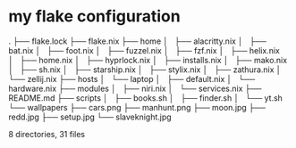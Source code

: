 # my flake configuration

.
├── flake.lock
├── flake.nix
├── home
│   ├── alacritty.nix
│   ├── bat.nix
│   ├── foot.nix
│   ├── fuzzel.nix
│   ├── fzf.nix
│   ├── helix.nix
│   ├── home.nix
│   ├── hyprlock.nix
│   ├── installs.nix
│   ├── mako.nix
│   ├── sh.nix
│   ├── starship.nix
│   ├── stylix.nix
│   ├── zathura.nix
│   └── zellij.nix
├── hosts
│   └── laptop
│       ├── default.nix
│       └── hardware.nix
├── modules
│   ├── niri.nix
│   └── services.nix
├── README.md
├── scripts
│   ├── books.sh
│   ├── finder.sh
│   └── yt.sh
└── wallpapers
    ├── cars.png
    ├── manhunt.png
    ├── moon.jpg
    ├── redd.jpg
    ├── setup.jpg
    └── slaveknight.jpg

8 directories, 31 files
